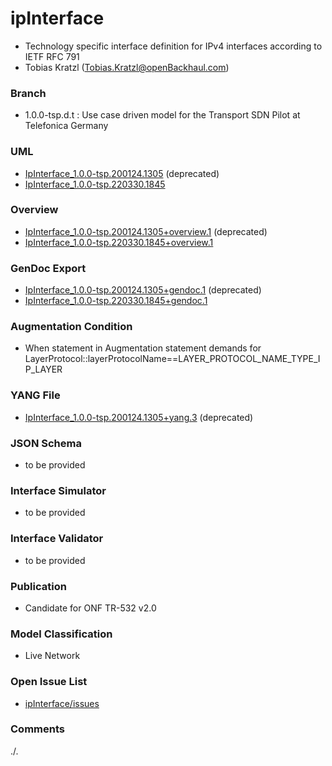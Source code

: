 # ipInterface
- Technology specific interface definition for IPv4 interfaces according to IETF RFC 791
- Tobias Kratzl (Tobias.Kratzl@openBackhaul.com)

### Branch
- 1.0.0-tsp.d.t : Use case driven model for the Transport SDN Pilot at Telefonica Germany

### UML
- [IpInterface_1.0.0-tsp.200124.1305](./IpInterface_1.0.0-tsp.200124.1305.zip) (deprecated)
- [IpInterface_1.0.0-tsp.220330.1845](./IpInterface_1.0.0-tsp.220330.1845.zip)

### Overview 
- [IpInterface_1.0.0-tsp.200124.1305+overview.1](./IpInterface_1.0.0-tsp.200124.1305+overview.1.png) (deprecated)
- [IpInterface_1.0.0-tsp.220330.1845+overview.1](./IpInterface_1.0.0-tsp.220330.1845+overview.1.png)

### GenDoc Export
- [IpInterface_1.0.0-tsp.200124.1305+gendoc.1](./IpInterface_1.0.0-tsp.200124.1305+gendoc.1.docx) (deprecated)
- [IpInterface_1.0.0-tsp.220330.1845+gendoc.1](./IpInterface_1.0.0-tsp.220330.1845+gendoc.1.docx)

### Augmentation Condition
- When statement in Augmentation statement demands for LayerProtocol::layerProtocolName==LAYER_PROTOCOL_NAME_TYPE_IP_LAYER

### YANG File
- [IpInterface_1.0.0-tsp.200124.1305+yang.3](./IpInterface_1.0.0-tsp.200124.1305+yang.3.zip) (deprecated)

### JSON Schema
- to be provided

### Interface Simulator
- to be provided

### Interface Validator
- to be provided

### Publication
- Candidate for ONF TR-532 v2.0 

### Model Classification
- Live Network

### Open Issue List
- [ipInterface/issues](../../issues)

### Comments
./.
